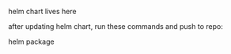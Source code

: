 helm chart lives here

after updating helm chart, run these commands and push to repo:

helm package <chart>
